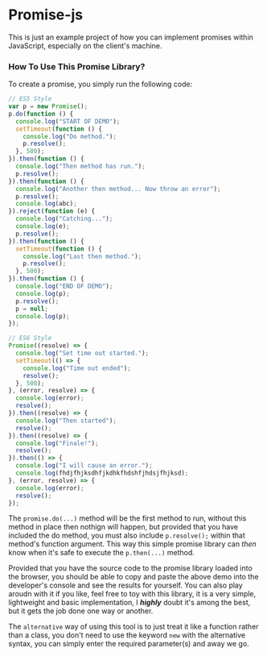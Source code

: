 # Promise-js
This is just an example project of how you can implement promises within JavaScript, especially on the client's machine. 

### How To Use This Promise Library?
To create a promise, you simply run the following code: 

```javascript
// ES5 Style
var p = new Promise();
p.do(function () {
  console.log("START OF DEMO");
  setTimeout(function () {
    console.log("Do method.");
    p.resolve();
  }, 500);
}).then(function () {
  console.log("Then method has run.");
  p.resolve();
}).then(function () {
  console.log("Another then method... Now throw an error");
  p.resolve();
  console.log(abc);
}).reject(function (e) {
  console.log("Catching...");
  console.log(e);
  p.resolve();
}).then(function () {
  setTimeout(function () {
    console.log("Last then method.");
    p.resolve();
  }, 500);
}).then(function () {
  console.log("END OF DEMO");
  console.log(p);
  p.resolve();
  p = null;
  console.log(p);
});

// ES6 Style 
Promise((resolve) => {
  console.log("Set time out started.");
  setTimeout(() => {
    console.log("Time out ended");
    resolve();
  }, 500);
}, (error, resolve) => {
  console.log(error);
  resolve();
}).then((resolve) => {
  console.log("Then started");
  resolve();
}).then((resolve) => {
  console.log("Finale!");
  resolve();
}).then(() => {
  console.log("I will cause an error.");
  console.log(fhdjfhjksdhfjkdhkfhdshfjhdsjfhjksd);
}, (error, resolve) => {
  console.log(error);
  resolve();
});

```

The ```promise.do(...)``` method will be the first method to run, without this method in place then nothign will happen, but provided that you have included the do method, you must also include ```p.resolve();``` within that method's function argument. This way this simple promise library can _then_ know when it's safe to execute the ```p.then(...)``` method. 


Provided that you have the source code to the promise library loaded into the browser, you should be able to copy and paste the above demo into the developer's console and see the results for yourself. You can also play aroudn with it if you like, feel free to toy with this library, it is a very simple, lightweight and basic implementation, I **_highly_** doubt it's among the best, but it gets the job done one way or another. 

The `alternative` way of using this tool is to just treat it like a function rather than a class, you don't need to use the keyword `new` with the alternative syntax, you can simply enter the required parameter(s) and away we go. 
